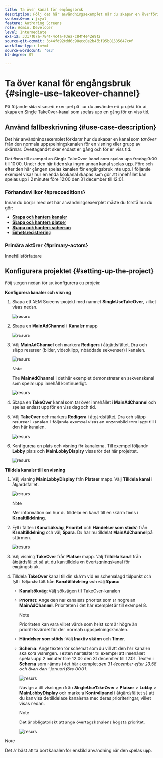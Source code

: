 ```yaml
---
title: Ta över kanal för engångsbruk
description: Följ det här användningsexemplet när du skapar en överföringskanal för engångsbruk.
contentOwner: jsyal
feature: Authoring Screens
role: Admin, Developer
level: Intermediate
exl-id: 3317f07a-784f-4c4a-93ea-c84f4e42e9f2
source-git-commit: 3b44fd920dd6c98ecc0e2b45bf95b81685647c0f
workflow-type: tm+mt
source-wordcount: '623'
ht-degree: 0%

---
```


# Ta över kanal för engångsbruk {#single-use-takeover-channel}

På följande sida visas ett exempel på hur du använder ett projekt för att skapa en Single TakeOver-kanal som spelas upp en gång för en viss tid.

## Använd fallbeskrivning {#use-case-description}

Det här användningsexemplet förklarar hur du skapar en kanal som *tar över* från den normala uppspelningskanalen för en visning eller grupp av skärmar. Övertagandet sker endast en gång och för en viss tid.

Det finns till exempel en Single TakeOver-kanal som spelas upp fredag 9:00 till 10:00. Under den här tiden ska ingen annan kanal spelas upp. Före och efter den här gången spelas kanalen för engångsbruk inte upp. I följande exempel visas hur en enda köpkanal skapas som gör att innehållet kan spelas upp i 2 minuter före 12:00 den 31 december till 12:01.

### Förhandsvillkor {#preconditions}

Innan du börjar med det här användningsexemplet måste du förstå hur du gör:

* **[Skapa och hantera kanaler](managing-channels.md)**
* **[Skapa och hantera platser](managing-locations.md)**
* **[Skapa och hantera scheman](managing-schedules.md)**
* **[Enhetsregistrering](device-registration.md)**

### Primära aktörer {#primary-actors}

Innehållsförfattare

## Konfigurera projektet {#setting-up-the-project}

Följ stegen nedan för att konfigurera ett projekt:

**Konfigurera kanaler och visning**

1. Skapa ett AEM Screens-projekt med namnet **SingleUseTakeOver**, vilket visas nedan.

   ![resurs](assets/single-takeover1.png)

1. Skapa en **MainAdChannel** i **Kanaler** mapp.

   ![resurs](assets/single-takeover2.png)

1. Välj **MainAdChannel** och markera **Redigera** i åtgärdsfältet. Dra och släpp resurser (bilder, videoklipp, inbäddade sekvenser) i kanalen.

   ![resurs](assets/single-takeover2.png)


   >[!NOTE]
   >The **MainAdChannel** i det här exemplet demonstrerar en sekvenskanal som spelar upp innehåll kontinuerligt.

   ![resurs](assets/single-takeover3.png)

1. Skapa en **TakeOver** kanal som tar över innehållet i **MainAdChannel** och spelas endast upp för en viss dag och tid.

1. Välj **TakeOver** och markera **Redigera** i åtgärdsfältet. Dra och släpp resurser i kanalen. I följande exempel visas en enzonsbild som lagts till i den här kanalen.

   ![resurs](assets/single-takeover4.png)

1. Konfigurera en plats och visning för kanalerna. Till exempel följande **Lobby** plats och  **MainLobbyDisplay** visas för det här projektet.

   ![resurs](assets/single-takeover5.png)

**Tilldela kanaler till en visning**

1. Välj visning **MainLobbyDisplay** från **Platser** mapp. Välj **Tilldela kanal** i åtgärdsfältet.

   ![resurs](assets/single-takeover6.png)

   >[!NOTE]
   >Mer information om hur du tilldelar en kanal till en skärm finns i **[Kanaltilldelning](channel-assignment.md)**.

1. Fyll i fälten (**Kanalsökväg**, **Prioritet** och **Händelser som stöds**) från **Kanaltilldelning** och välj **Spara**. Du har nu tilldelat **MainAdChannel** på skärmen.

   ![resurs](assets/single-takeover7.png)

1. Välj visning **TakeOver** från **Platser** mapp. Välj **Tilldela kanal** från åtgärdsfältet så att du kan tilldela en övertagningskanal för engångsbruk.

1. Tilldela **TakeOver** kanal till din skärm vid en schemalagd tidpunkt och fyll i följande fält från **Kanaltilldelning** och välj **Spara**:

   * **Kanalsökväg**: Välj sökvägen till TakeOver-kanalen
   * **Prioritet**: Ange den här kanalens prioritet som är högre än **MainAdChannel**. Prioriteten i det här exemplet är till exempel 8.

     >[!NOTE]
     >Prioriteten kan vara vilket värde som helst som är högre än prioritetsvärdet för den normala uppspelningskanalen.
   * **Händelser som stöds**: Välj **Inaktiv skärm** och **Timer**.
   * **Schema**: Ange texten för schemat som du vill att den här kanalen ska köra visningen. Texten här tillåter till exempel att innehållet spelas upp 2 minuter före 12:00 den 31 december till 12:01. Texten i **Schema** som nämns i det här exemplet *den 31 december efter 23.58 och även den 1 januari före 00.01*.

     ![resurs](assets/single-takeover8.png)

     Navigera till visningen från **SingleUseTakeOver** > **Platser** > **Lobby** > **MainLobbyDisplay** och markera **Kontrollpanel** i åtgärdsfältet så att du kan visa de tilldelade kanalerna med deras prioriteringar, vilket visas nedan.

     >[!NOTE]
     >Det är obligatoriskt att ange övertagskanalens högsta prioritet.

     ![resurs](assets/single-takeover9.png)

>[!NOTE]
>
>Det är bäst att ta bort kanalen för enskild användning när den spelas upp.
